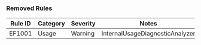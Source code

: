 ### Removed Rules
Rule ID | Category | Severity | Notes
--------|----------|----------|-------
EF1001  | Usage    | Warning  | InternalUsageDiagnosticAnalyzer